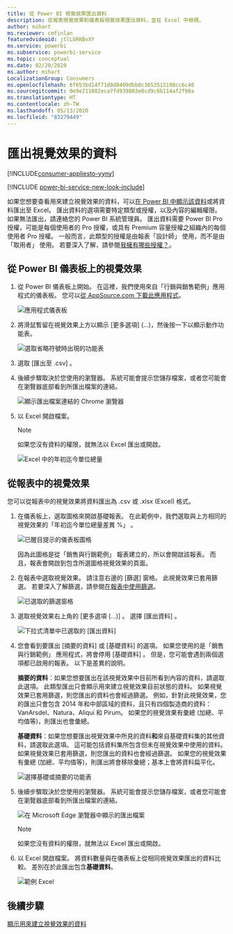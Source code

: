 ```yaml
---
title: 從 Power BI 視覺效果匯出資料
description: 從報表視覺效果和儀表板視覺效果匯出資料，並在 Excel 中檢視。
author: mihart
ms.reviewer: cmfinlan
featuredvideoid: jtlLGRKBvXY
ms.service: powerbi
ms.subservice: powerbi-service
ms.topic: conceptual
ms.date: 02/20/2020
ms.author: mihart
LocalizationGroup: Consumers
ms.openlocfilehash: 6f653bd14f71d0d8409dbb8c3653515198cc6c40
ms.sourcegitcommit: 0e9e211082eca7fd939803e0cd9c6b114af2f90a
ms.translationtype: HT
ms.contentlocale: zh-TW
ms.lasthandoff: 05/13/2020
ms.locfileid: "83279449"
---
```

# <a name="export-data-from-a-visual"></a>匯出視覺效果的資料

[!INCLUDE[consumer-appliesto-yyny](../includes/consumer-appliesto-yyny.md)]

[!INCLUDE [power-bi-service-new-look-include](../includes/power-bi-service-new-look-include.md)]

如果您想要查看用來建立視覺效果的資料，可以[在 Power BI 中顯示該資料](end-user-show-data.md)或將資料匯出至 Excel。 匯出資料的選項需要特定類型或授權，以及內容的編輯權限。 如果無法匯出，請連絡您的 Power BI 系統管理員。 匯出資料需要 Power BI Pro 授權，可能是每個使用者的 Pro 授權，或具有 Premium 容量授權之組織內的每個使用者 Pro 授權。 一般而言，此類型的授權是由報表「設計師」  使用，而不是由「取用者」  使用。 若要深入了解，請參閱[我擁有哪些授權？](end-user-license.md)。


## <a name="from-a-visual-on-a-power-bi-dashboard"></a>從 Power BI 儀表板上的視覺效果

1. 從 Power BI 儀表板上開始。 在這裡，我們使用來自「行銷與銷售範例」應用程式的儀表板。 您可以[從 AppSource.com 下載此應用程式](https://appsource.microsoft.com/en-us/product/power-bi/microsoft-retail-analysis-sample.salesandmarketingsample
)。

    ![應用程式儀表板](media/end-user-export/power-bi-dashboards.png)

2. 將滑鼠暫留在視覺效果上方以顯示 [更多選項]  (...)，然後按一下以顯示動作功能表。

    ![選取省略符號時出現的功能表](media/end-user-export/power-bi-options-menu.png)

3. 選取 [匯出至 .csv]  。

4. 後續步驟取決於您使用的瀏覽器。 系統可能會提示您儲存檔案，或者您可能會在瀏覽器底部看到所匯出檔案的連結。 

    ![顯示匯出檔案連結的 Chrome 瀏覽器](media/end-user-export/power-bi-dashboard-exports.png)

5. 以 Excel 開啟檔案。 

    > [!NOTE]
    > 如果您沒有資料的權限，就無法以 Excel 匯出或開啟。  

    ![Excel 中的年初迄今單位總量](media/end-user-export/power-bi-excel.png)


## <a name="from-a-visual-in-a-report"></a>從報表中的視覺效果
您可以從報表中的視覺效果將資料匯出為 .csv 或 .xlsx (Excel) 格式。 

1. 在儀表板上，選取圖格來開啟基礎報表。  在此範例中，我們選取與上方相同的視覺效果的「年初迄今單位總量差異 %」  。 

    ![已醒目提示的儀表板圖格](media/end-user-export/power-bi-export-reports.png)

    因為此圖格是從「銷售與行銷範例」  報表建立的，所以會開啟該報表。 而且，報表會開啟到包含所選圖格視覺效果的頁面。 

2. 在報表中選取視覺效果。 請注意右邊的 [篩選]  窗格。 此視覺效果已套用篩選。 若要深入了解篩選，請參閱[在報表中使用篩選](end-user-report-filter.md)。

    ![已選取的篩選窗格](media/end-user-export/power-bi-export-filter.png)


3. 選取視覺效果右上角的 [更多選項 (...)]  。 選擇 [匯出資料]  。

    ![下拉式清單中已選取的 [匯出資料]](media/end-user-export/power-bi-export-report.png)

4. 您會看到要匯出 [摘要的資料] 或 [基礎資料] 的選項。 如果您使用的是「銷售與行銷範例」  應用程式，將會停用 [基礎資料]  。 但是，您可能會遇到兩個選項都已啟用的報表。 以下是差異的說明。

    **摘要的資料**：如果您想要匯出在該視覺效果中目前所看到內容的資料，請選取此選項。  此類型匯出只會顯示用來建立視覺效果目前狀態的資料。 如果視覺效果已套用篩選，則您匯出的資料也會經過篩選。 例如，針對此視覺效果，您的匯出只會包含 2014 年和中部區域的資料，且只有四個製造商的資料：VanArsdel、Natura、Aliqui 和 Pirum。 如果您的視覺效果有彙總 (加總、平均值等)，則匯出也會彙總。 
  

    **基礎資料**：如果您想要匯出視覺效果中所見的資料**和**來自基礎資料集的其他資料，請選取此選項。  這可能包括資料集所包含但未在視覺效果中使用的資料。 如果視覺效果已套用篩選，則您匯出的資料也會經過篩選。  如果您的視覺效果有彙總 (加總、平均值等)，則匯出將會移除彙總；基本上會將資料扁平化。 

    ![選擇基礎或摘要的功能表](media/end-user-export/power-bi-export-underlying.png)

5. 後續步驟取決於您使用的瀏覽器。 系統可能會提示您儲存檔案，或者您可能會在瀏覽器底部看到所匯出檔案的連結。 

    ![在 Microsoft Edge 瀏覽器中顯示的匯出檔案](media/end-user-export/power-bi-export-edge-browser.png)

    > [!NOTE]
    > 如果您沒有資料的權限，就無法以 Excel 匯出或開啟。  


6. 以 Excel 開啟檔案。 將資料數量與在儀表板上從相同視覺效果匯出的資料比較。 差別在於此匯出包含**基礎資料**。 

    ![範例 Excel](media/end-user-export/power-bi-underlying.png)

## <a name="next-steps"></a>後續步驟

[顯示用來建立視覺效果的資料](end-user-show-data.md)